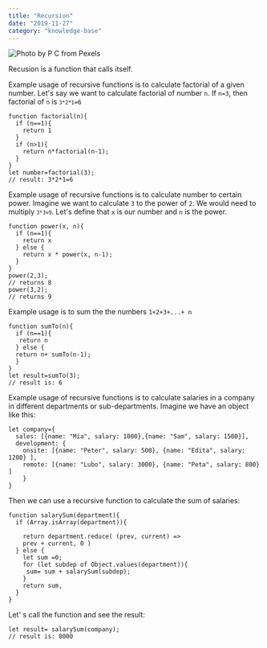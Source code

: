 ```yaml
---
title: "Recursion"
date: "2019-11-27"
category: "knowledge-base"
---
```


![](https://i.imgur.com/kQUGRug.jpg "Photo by P C from Pexels")

Recusion is a function that calls itself.

Example usage of recursive functions is to calculate factorial of a given number. Let's say we want to calculate factorial of number <code>n</code>. If <code>n=3</code>, then factorial of <code>n</code> is <code>```3*2*1```=6</code>
```
function factorial(n){
  if (n==1){
    return 1
  }
  if (n>1){
    return n*factorial(n-1);
  }
}
let number=factorial(3);
// result: 3*2*1=6
```

Example usage of recursive functions is to calculate number to certain power. Imagine we want to calculate <code>3</code> to the power of <code>2</code>. We would need to multiply <code>```3*3=9```</code>. Let's define that <code>x</code> is our number and <code>n</code> is the power.
```
function power(x, n){
  if (n==1){
    return x
  } else {
    return x * power(x, n-1);
  }
}
power(2,3);
// returns 8
power(3,2);
// returns 9
```

Example usage is to sum the the numbers <code>1+2+3+...+ n</code>
```
function sumTo(n){
  if (n==1){
   return n
  } else {
  return n+ sumTo(n-1);
  }
}
let result=sumTo(3);
// result is: 6
```

Example usage of recursive functions is to calculate salaries in a company in different departments or sub-departments. Imagine we have an object like this:
```
let company={ 
  sales: [{name: "Mia", salary: 1000},{name: "Sam", salary: 1500}], 
  development: {
    onsite: [{name: "Peter", salary: 500}, {name: "Edita", salary: 1200} ],
    remote: [{name: "Lubo", salary: 3000}, {name: "Peta", salary: 800} ]
    }
}
```

Then we can use a recursive function to calculate the sum of salaries:
```
function salarySum(department){
  if (Array.isArray(department)){

    return department.reduce( (prev, current) => 
    prev + current, 0 )
  } else {
    let sum =0;
    for (let subdep of Object.values(department)){
     sum= sum + salarySum(subdep);
    }
    return sum,
  }
}
```

Let' s call the function and see the result:
```
let result= salarySum(company);
// result is: 8000
```